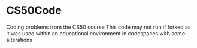 # CS50Code
Coding problems from the CS50 course
This code may not run if forked as it was used within an educational environment in codespaces with some alterations
